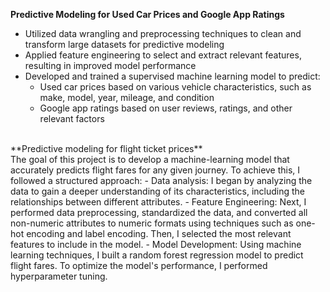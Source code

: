 **Predictive Modeling for Used Car Prices and Google App Ratings**
<br>
- Utilized data wrangling and preprocessing techniques to clean and transform large datasets for predictive modeling
- Applied feature engineering to select and extract relevant features, resulting in improved model performance
- Developed and trained a supervised machine learning model to predict:
  - Used car prices based on various vehicle characteristics, such as make, model, year, mileage, and condition
  - Google app ratings based on user reviews, ratings, and other relevant factors
<br>
**Predictive modeling for flight ticket prices**
<br>
The goal of this project is to develop a machine-learning model that accurately predicts flight fares for any given journey. To achieve this, I followed a structured approach:
- Data analysis: I began by analyzing the data to gain a deeper understanding of its characteristics, including the relationships between different attributes.
- Feature Engineering: Next, I performed data preprocessing, standardized the data, and converted all non-numeric attributes to numeric formats using techniques such as one-hot encoding and label encoding. Then, I selected the most relevant features to include in the model.
- Model Development: Using machine learning techniques, I built a random forest regression model to predict flight fares. To optimize the model's performance, I performed hyperparameter tuning.
